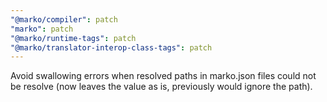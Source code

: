 ```yaml
---
"@marko/compiler": patch
"marko": patch
"@marko/runtime-tags": patch
"@marko/translator-interop-class-tags": patch
---
```


Avoid swallowing errors when resolved paths in marko.json files could not be resolve (now leaves the value as is, previously would ignore the path).

